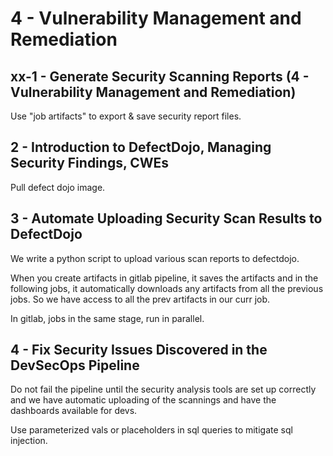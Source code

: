 # 4 - Vulnerability Management and Remediation
## xx-1 - Generate Security Scanning Reports (4 - Vulnerability Management and Remediation)
Use "job artifacts" to export & save security report files.

## 2 - Introduction to DefectDojo, Managing Security Findings, CWEs
Pull defect dojo image.

## 3 - Automate Uploading Security Scan Results to DefectDojo
We write a python script to upload various scan reports to defectdojo.

When you create artifacts in gitlab pipeline, it saves the artifacts and in the following jobs, it automatically downloads any artifacts
from all the previous jobs. So we have access to all the prev artifacts in our curr job.

In gitlab, jobs in the same stage, run in parallel.

## 4 - Fix Security Issues Discovered in the DevSecOps Pipeline
Do not fail the pipeline until the security analysis tools are set up correctly and we have automatic uploading of the scannings and
have the dashboards available for devs.

Use parameterized vals or placeholders in sql queries to mitigate sql injection.